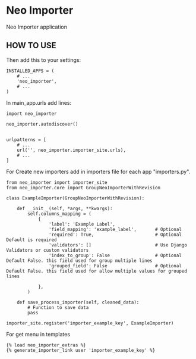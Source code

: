 Neo Importer
=================

Neo Importer application


HOW TO USE
----------

Then add this to your settings:

    INSTALLED_APPS = (
        # ...
        'neo_importer',
        # ...
    )

In main_app.urls add lines:

    import neo_importer

    neo_importer.autodiscover()


    urlpatterns = [
        # ...
        url('', neo_importer.importer_site.urls),
        # ...
    ]


For Create new importers add in importers file for each app "importers.py".

    from neo_importer import importer_site
    from neo_importer.core import GroupNeoImporterWithRevision

    class ExampleImporter(GroupNeoImporterWithRevision):

        def __init__(self, *args, **kwargs):
            self.columns_mapping = (
                {
                    'label': 'Example Label',
                    'field_mapping': 'example_label',       # Optional
                    'required': True,                       # Optional Default is required
                    'validators': []                        # Use Django Validators or custom validators
                    'index_to_group': False                 # Optional Default False. this field used for group multiple lines
                    'grouped_field': False                  # Optional Default False. this field used for allow multiple values for grouped lines

                },
            )

        def save_process_importer(self, cleaned_data):
            # Function to save data
            pass

    importer_site.register('importer_example_key', ExampleImporter)

For get menu in templates

    {% load neo_importer_extras %}
    {% generate_importer_link user 'importer_example_key' %}
